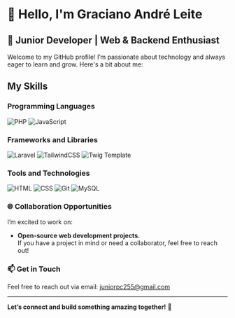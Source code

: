# 👋 Hello, I'm Graciano André Leite

## 🚀 Junior Developer | Web & Backend Enthusiast

Welcome to my GitHub profile! I’m passionate about technology and always eager to learn and grow. Here's a bit about me:

## My Skills

### Programming Languages
![PHP](https://img.shields.io/badge/PHP-777BB4?style=for-the-badge&logo=php&logoColor=white)
![JavaScript](https://img.shields.io/badge/JavaScript-F7DF1E?style=for-the-badge&logo=javascript&logoColor=black)

### Frameworks and Libraries
![Laravel](https://img.shields.io/badge/Laravel-FF2D20?style=for-the-badge&logo=laravel&logoColor=white)
![TailwindCSS](https://img.shields.io/badge/TailwindCSS-38B2AC?style=for-the-badge&logo=tailwind-css&logoColor=white)
![Twig Template](https://img.shields.io/badge/Twig-339933?style=for-the-badge&logo=twig&logoColor=white)

### Tools and Technologies
![HTML](https://img.shields.io/badge/HTML5-E34F26?style=for-the-badge&logo=html5&logoColor=white)
![CSS](https://img.shields.io/badge/CSS3-1572B6?style=for-the-badge&logo=css3&logoColor=white)
![Git](https://img.shields.io/badge/Git-F05032?style=for-the-badge&logo=git&logoColor=white)
![MySQL](https://img.shields.io/badge/MySQL-4479A1?style=for-the-badge&logo=mysql&logoColor=white)

### 🌐 Collaboration Opportunities
I’m excited to work on:
- **Open-source web development projects.**  
  If you have a project in mind or need a collaborator, feel free to reach out!

### 📫 Get in Touch
Feel free to reach out via email: [juniorpc255@gmail.com](mailto:juniorpc255@gmail.com)

---

**Let’s connect and build something amazing together!** 🚀
